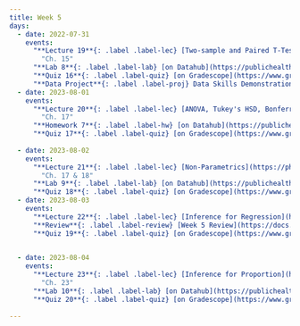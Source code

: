 ```yaml
---
title: Week 5
days:
  - date: 2022-07-31
    events:
      "**Lecture 19**{: .label .label-lec} [Two-sample and Paired T-Tests](https://ph142-ucb.github.io/su23/src/l19-ttests.pdf)[{recording}](https://bcourses.berkeley.edu/courses/1525581/pages/ttests)":
        "Ch. 15"
      "**Lab 8**{: .label .label-lab} [on Datahub](https://publichealth.datahub.berkeley.edu/hub/user-redirect/git-pull?repo=https%3A%2F%2Fgithub.com%2Fph142-ucb%2Fph142-su23&urlpath=rstudio%2F&branch=main) (Due Aug 1st)":
      "**Quiz 16**{: .label .label-quiz} [on Gradescope](https://www.gradescope.com/courses/546137) (Due Aug 2nd, 10:00 PM PST)":
      "**Data Project**{: .label .label-proj} Data Skills Demonstration Part II (Due 10:00 PM PST)":    
  - date: 2023-08-01
    events:
      "**Lecture 20**{: .label .label-lec} [ANOVA, Tukey's HSD, Bonferroni Method](https://ph142-ucb.github.io/su23/src/anova.pdf)[{videos}](https://bcourses.berkeley.edu/courses/1525581/pages/anova)": 
        "Ch. 17"
      "**Homework 7**{: .label .label-hw} [on Datahub](https://publichealth.datahub.berkeley.edu/hub/user-redirect/git-pull?repo=https%3A%2F%2Fgithub.com%2Fph142-ucb%2Fph142-su23&urlpath=rstudio%2F&branch=main) [(Solutions)](https://ph142-ucb.github.io/su23/src/hw07sol.pdf)" :
      "**Quiz 17**{: .label .label-quiz} [on Gradescope](https://www.gradescope.com/courses/546137) (Due Aug 3rd, 10:00 PM PST)":
      
  - date: 2023-08-02
    events:
      "**Lecture 21**{: .label .label-lec} [Non-Parametrics](https://ph142-ucb.github.io/su23/src/l21-non-para.pdf)[{recording and annotations}](https://bcourses.berkeley.edu/courses/1525581/pages/non-para-live)":
        "Ch. 17 & 18"
      "**Lab 9**{: .label .label-lab} [on Datahub](https://publichealth.datahub.berkeley.edu/hub/user-redirect/git-pull?repo=https%3A%2F%2Fgithub.com%2Fph142-ucb%2Fph142-su23&urlpath=rstudio%2F&branch=main) (Due Aug 3rd)":
      "**Quiz 18**{: .label .label-quiz} [on Gradescope](https://www.gradescope.com/courses/546137) (Due Aug 4th, 10:00 PM PST)":
  - date: 2023-08-03
    events:
      "**Lecture 22**{: .label .label-lec} [Inference for Regression](https://ph142-ucb.github.io/su23/src/l22-reginf.pdf)[{videos}](https://bcourses.berkeley.edu/courses/1525581/pages/inference-for-regression-pre-recorded)":
      "**Review**{: .label .label-review} [Week 5 Review](https://docs.google.com/presentation/d/1pm8PpzqTFX9hceW4ATzaDSsItQrp2LGCgqTTs0cWopw/edit)":
      "**Quiz 19**{: .label .label-quiz} [on Gradescope](https://www.gradescope.com/courses/546137) (Due Aug 5th, 10:00 PM PST)":

      
  - date: 2023-08-04
    events:
      "**Lecture 23**{: .label .label-lec} [Inference for Proportion](https://ph142-ucb.github.io/su23/src/l23-prop.pdf)[(recording)](https://bcourses.berkeley.edu/courses/1525581/pages/inference-for-proportions)":
        "Ch. 23"
      "**Lab 10**{: .label .label-lab} [on Datahub](https://publichealth.datahub.berkeley.edu/hub/user-redirect/git-pull?repo=https%3A%2F%2Fgithub.com%2Fph142-ucb%2Fph142-su23&urlpath=rstudio%2F&branch=main) (Due Aug 7th)":
      "**Quiz 20**{: .label .label-quiz} [on Gradescope](https://www.gradescope.com/courses/546137) (Due Aug 6th, 10:00 PM PST)":
      
---
```

